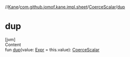 //[Kane](../../index.md)/[com.github.jomof.kane.impl.sheet](../index.md)/[CoerceScalar](index.md)/[dup](dup.md)



# dup  
[jvm]  
Content  
fun [dup](dup.md)(value: [Expr](../../com.github.jomof.kane/-expr/index.md) = this.value): [CoerceScalar](index.md)  



